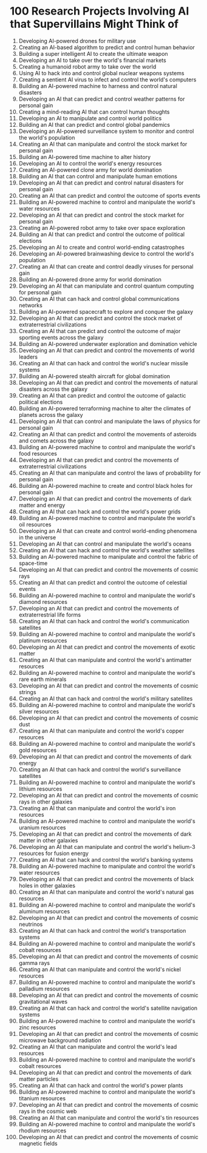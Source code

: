 # 100 Research Projects Involving AI that Supervillains Might Think of

1. Developing AI-powered drones for military use
2. Creating an AI-based algorithm to predict and control human behavior
3. Building a super intelligent AI to create the ultimate weapon
4. Developing an AI to take over the world's financial markets
5. Creating a humanoid robot army to take over the world
6. Using AI to hack into and control global nuclear weapons systems
7. Creating a sentient AI virus to infect and control the world's computers
8. Building an AI-powered machine to harness and control natural disasters
9. Developing an AI that can predict and control weather patterns for personal gain
10. Creating a mind-reading AI that can control human thoughts
11. Developing an AI to manipulate and control world politics
12. Building an AI that can predict and control global pandemics
13. Developing an AI-powered surveillance system to monitor and control the world's population
14. Creating an AI that can manipulate and control the stock market for personal gain
15. Building an AI-powered time machine to alter history
16. Developing an AI to control the world's energy resources
17. Creating an AI-powered clone army for world domination
18. Building an AI that can control and manipulate human emotions
19. Developing an AI that can predict and control natural disasters for personal gain
20. Creating an AI that can predict and control the outcome of sports events
21. Building an AI-powered machine to control and manipulate the world's water resources
22. Developing an AI that can predict and control the stock market for personal gain
23. Creating an AI-powered robot army to take over space exploration
24. Building an AI that can predict and control the outcome of political elections
25. Developing an AI to create and control world-ending catastrophes
26. Developing an AI-powered brainwashing device to control the world's population
27. Creating an AI that can create and control deadly viruses for personal gain
28. Building an AI-powered drone army for world domination
29. Developing an AI that can manipulate and control quantum computing for personal gain
30. Creating an AI that can hack and control global communications networks
31. Building an AI-powered spacecraft to explore and conquer the galaxy
32. Developing an AI that can predict and control the stock market of extraterrestrial civilizations
33. Creating an AI that can predict and control the outcome of major sporting events across the galaxy
34. Building an AI-powered underwater exploration and domination vehicle
35. Developing an AI that can predict and control the movements of world leaders
36. Creating an AI that can hack and control the world's nuclear missile systems
37. Building an AI-powered stealth aircraft for global domination
38. Developing an AI that can predict and control the movements of natural disasters across the galaxy
39. Creating an AI that can predict and control the outcome of galactic political elections
40. Building an AI-powered terraforming machine to alter the climates of planets across the galaxy
41. Developing an AI that can control and manipulate the laws of physics for personal gain
42. Creating an AI that can predict and control the movements of asteroids and comets across the galaxy
43. Building an AI-powered machine to control and manipulate the world's food resources
44. Developing an AI that can predict and control the movements of extraterrestrial civilizations
45. Creating an AI that can manipulate and control the laws of probability for personal gain
46. Building an AI-powered machine to create and control black holes for personal gain
47. Developing an AI that can predict and control the movements of dark matter and energy
48. Creating an AI that can hack and control the world's power grids
49. Building an AI-powered machine to control and manipulate the world's oil resources
50. Developing an AI that can create and control world-ending phenomena in the universe
51. Developing an AI that can control and manipulate the world's oceans
52. Creating an AI that can hack and control the world's weather satellites
53. Building an AI-powered machine to manipulate and control the fabric of space-time
54. Developing an AI that can predict and control the movements of cosmic rays
55. Creating an AI that can predict and control the outcome of celestial events
56. Building an AI-powered machine to control and manipulate the world's diamond resources
57. Developing an AI that can predict and control the movements of extraterrestrial life forms
58. Creating an AI that can hack and control the world's communication satellites
59. Building an AI-powered machine to control and manipulate the world's platinum resources
60. Developing an AI that can predict and control the movements of exotic matter
61. Creating an AI that can manipulate and control the world's antimatter resources
62. Building an AI-powered machine to control and manipulate the world's rare earth minerals
63. Developing an AI that can predict and control the movements of cosmic strings
64. Creating an AI that can hack and control the world's military satellites
65. Building an AI-powered machine to control and manipulate the world's silver resources
66. Developing an AI that can predict and control the movements of cosmic dust
67. Creating an AI that can manipulate and control the world's copper resources
68. Building an AI-powered machine to control and manipulate the world's gold resources
69. Developing an AI that can predict and control the movements of dark energy
70. Creating an AI that can hack and control the world's surveillance satellites
71. Building an AI-powered machine to control and manipulate the world's lithium resources
72. Developing an AI that can predict and control the movements of cosmic rays in other galaxies
73. Creating an AI that can manipulate and control the world's iron resources
74. Building an AI-powered machine to control and manipulate the world's uranium resources
75. Developing an AI that can predict and control the movements of dark matter in other galaxies
76. Developing an AI that can manipulate and control the world's helium-3 resources for fusion energy
77. Creating an AI that can hack and control the world's banking systems
78. Building an AI-powered machine to manipulate and control the world's water resources
79. Developing an AI that can predict and control the movements of black holes in other galaxies
80. Creating an AI that can manipulate and control the world's natural gas resources
81. Building an AI-powered machine to control and manipulate the world's aluminum resources
82. Developing an AI that can predict and control the movements of cosmic neutrinos
83. Creating an AI that can hack and control the world's transportation systems
84. Building an AI-powered machine to control and manipulate the world's cobalt resources
85. Developing an AI that can predict and control the movements of cosmic gamma rays
86. Creating an AI that can manipulate and control the world's nickel resources
87. Building an AI-powered machine to control and manipulate the world's palladium resources
88. Developing an AI that can predict and control the movements of cosmic gravitational waves
89. Creating an AI that can hack and control the world's satellite navigation systems
90. Building an AI-powered machine to control and manipulate the world's zinc resources
91. Developing an AI that can predict and control the movements of cosmic microwave background radiation
92. Creating an AI that can manipulate and control the world's lead resources
93. Building an AI-powered machine to control and manipulate the world's cobalt resources
94. Developing an AI that can predict and control the movements of dark matter particles
95. Creating an AI that can hack and control the world's power plants
96. Building an AI-powered machine to control and manipulate the world's titanium resources
97. Developing an AI that can predict and control the movements of cosmic rays in the cosmic web
98. Creating an AI that can manipulate and control the world's tin resources
99. Building an AI-powered machine to control and manipulate the world's rhodium resources
100. Developing an AI that can predict and control the movements of cosmic magnetic fields
